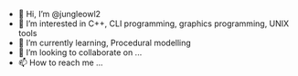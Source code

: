 - 👋 Hi, I’m @jungleowl2
- 👀 I’m interested in C++, CLI programming, graphics programming, UNIX tools
- 🌱 I’m currently learning, Procedural modelling
- 💞️ I’m looking to collaborate on ...
- 📫 How to reach me ...

<!---
jungleowl2/jungleowl2 is a ✨ special ✨ repository because its `README.md` (this file) appears on your GitHub profile.
You can click the Preview link to take a look at your changes.
--->
